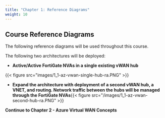 ```yaml
---
title: "Chapter 1: Reference Diagrams"
weight: 10
---
```



## Course Reference Diagrams

The following reference diagrams will be used throughout this course.

The following two architectures will be deployed:

- **Active/Active FortiGate NVAs in a single existing vWAN hub**

{{< figure src="images/1_1-az-vwan-single-hub-ra.PNG" >}}

- **Expand the architecture with deployment of a second vWAN hub, a VNET, and routing.  Network traffic between the hubs will be managed through the FortiGate NVAs**{{< figure src="/images/1_1-az-vwan-second-hub-ra.PNG" >}}

**Continue to Chapter 2 - Azure Virtual WAN Concepts**
